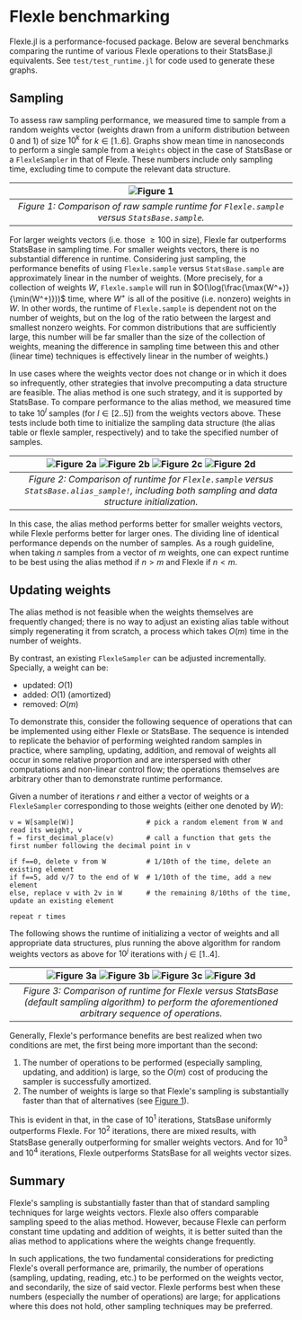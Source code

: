 # Flexle benchmarking

Flexle.jl is a performance-focused package. Below are several benchmarks comparing the runtime of various
Flexle operations to their StatsBase.jl equivalents. See `test/test_runtime.jl` for code used to generate these graphs.

## Sampling

To assess raw sampling performance, we measured time to sample from a random weights vector (weights drawn
from a uniform distribution between 0 and 1) of size $10^k$ for $k \in [1 .. 6]$. Graphs show mean time in nanoseconds to perform a single
sample from a `Weights` object in the case of StatsBase or a `FlexleSampler` in that of Flexle. These numbers
include only sampling time, excluding time to compute the relevant data structure.

| ![Figure 1](docs/assets/01_compare_sampling.png) |
|:--:|
|*Figure 1: Comparison of raw sample runtime for `Flexle.sample` versus `StatsBase.sample`.* |

For larger weights vectors (i.e. those $\geq 100$ in size), Flexle far outperforms StatsBase in sampling time.
For smaller weights vectors, there is no substantial difference in runtime. Considering just sampling,
the performance benefits of using `Flexle.sample` versus `StatsBase.sample` are approximately linear in the number
of weights. (More precisely, for a collection of weights $W$\, `Flexle.sample` will run in
$O(\log(\frac{\max(W^+)}{\min(W^+)}))$ time, where $W^+$ is all of the positive (i.e. nonzero)
weights in $W$\. In other words, the runtime of `Flexle.sample` is dependent not on the number of weights, but
on the $\log$ of the ratio between the largest and smallest nonzero weights. For common distributions that are
sufficiently large, this number will be far smaller than the size of the collection of weights, meaning the
difference in sampling time between this and other (linear time) techniques is effectively linear in the number of
weights.)

In use cases where the weights vector does not change or in which it does so infrequently, other strategies that
involve precomputing a data structure are feasible. The alias method is one such strategy, and it is supported
by StatsBase. To compare performance to the alias method, we measured time to take $10^l$ samples (for
$l \in [2 .. 5]$) from the weights vectors above. These tests include both time to initialize the sampling data
structure (the alias table or flexle sampler, respectively) and to take the specified number of samples.

| ![Figure 2a](docs/assets/02_compare_sampling_alias_100.png) ![Figure 2b](docs/assets/02_compare_sampling_alias_1000.png) ![Figure 2c](docs/assets/02_compare_sampling_alias_10000.png) ![Figure 2d](docs/assets/02_compare_sampling_alias_100000.png) |
|:--:|
|*Figure 2: Comparison of runtime for `Flexle.sample` versus `StatsBase.alias_sample!`, including both sampling and data structure initialization.* |

In this case, the alias method performs better for smaller weights vectors, while Flexle performs better for
larger ones. The dividing line of identical performance depends on the number of samples. As a rough guideline,
when taking $n$ samples from a vector of $m$ weights, one can expect runtime to be best using the alias method
if $n > m$ and Flexle if $n < m$.

## Updating weights

The alias method is not feasible when the weights themselves are frequently changed; there is no way to adjust an
existing alias table without simply regenerating it from scratch, a process which takes $O(m)$ time in the number
of weights.

By contrast, an existing `FlexleSampler` can be adjusted incrementally. Specially, a weight can be:
- updated: $O(1)$
- added: $O(1)$ (amortized)
- removed: $O(m)$

To demonstrate this, consider the following sequence of operations that can be implemented using either Flexle
or StatsBase. The sequence is intended to replicate the behavior of performing weighted random samples in practice,
where sampling, updating, addition, and removal of weights all occur in some relative proportion and are interspersed
with other computations and non-linear control flow; the operations themselves are arbitrary other than to demonstrate
runtime performance.

Given a number of iterations $r$ and either a vector of weights or a `FlexleSampler` corresponding to those weights
(either one denoted by $W$):
```
v = W[sample(W)]                  # pick a random element from W and read its weight, v
f = first_decimal_place(v)        # call a function that gets the first number following the decimal point in v

if f==0, delete v from W          # 1/10th of the time, delete an existing element
if f==5, add v/7 to the end of W  # 1/10th of the time, add a new element
else, replace v with 2v in W      # the remaining 8/10ths of the time, update an existing element

repeat r times
```

The following shows the runtime of initializing a vector of weights and all appropriate data structures, plus
running the above algorithm for random weights vectors as above for $10^j$ iterations with $j \in [1 .. 4]$.

| ![Figure 3a](docs/assets/03_compare_ops_10.png) ![Figure 3b](docs/assets/03_compare_ops_100.png) ![Figure 3c](docs/assets/03_compare_ops_1000.png) ![Figure 3d](docs/assets/03_compare_ops_10000.png) |
|:--:|
|*Figure 3: Comparison of runtime for Flexle versus StatsBase (default sampling algorithm) to perform the aforementioned arbitrary sequence of operations.* |

Generally, Flexle's performance benefits are best realized when two conditions are met, the first being more important than the second:
1. The number of operations to be performed (especially sampling, updating, and addition) is large, so the $O(m)$ cost of producing the sampler is successfully amortized.
2. The number of weights is large so that Flexle's sampling is substantially faster than that of alternatives (see [Figure 1](#sampling)).

This is evident in that, in the case of $10^1$ iterations, StatsBase uniformly outperforms Flexle. For $10^2$ iterations,
there are mixed results, with StatsBase generally outperforming for smaller weights vectors. And for $10^3$ and $10^4$
iterations, Flexle outperforms StatsBase for all weights vector sizes.

## Summary

Flexle's sampling is substantially faster than that of standard sampling techniques for large weights vectors. Flexle also
offers comparable sampling speed to the alias method. However, because Flexle can perform constant time updating and
addition of weights, it is better suited than the alias method to applications where the weights change frequently.

In such applications, the two fundamental considerations for predicting Flexle's overall performance are, primarily,
the number of operations (sampling, updating, reading, etc.) to be performed on the weights vector, and secondarily,
the size of said vector. Flexle performs best when these numbers (especially the number of operations) are large; for
applications where this does not hold, other sampling techniques may be preferred.
